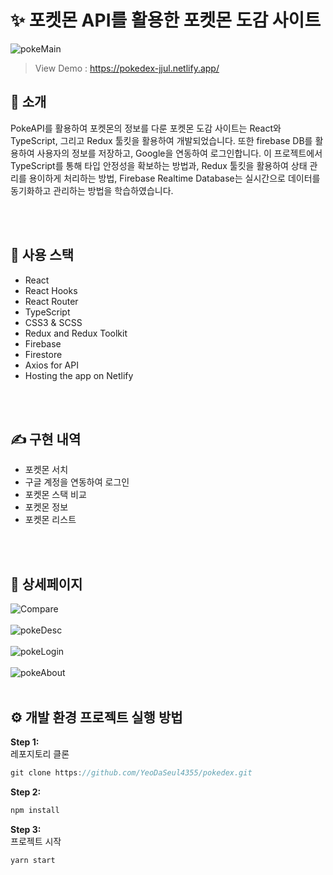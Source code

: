 # ✨ 포켓몬 API를 활용한 포켓몬 도감 사이트

![pokeMain](https://github.com/YeoDaSeul4355/pokedex/assets/125419623/1eb9579b-dc55-497d-b2f6-c79a79165bd5)

> View Demo : https://pokedex-jjul.netlify.app/

## 👋 소개

PokeAPI를 활용하여 포켓몬의 정보를 다룬 포켓몬 도감 사이트는 React와 TypeScript, 그리고 Redux 툴킷을 활용하여 개발되었습니다.
또한 firebase DB를 활용하여 사용자의 정보를 저장하고, Google을 연동하여 로그인합니다. 이 프로젝트에서 TypeScript를 통해 타입 안정성을 확보하는 방법과, Redux 툴킷을 활용하여 상태 관리를 용이하게 처리하는 방법, Firebase Realtime Database는 실시간으로 데이터를 동기화하고 관리하는 방법을 학습하였습니다.

<br><br>

## 🔧 사용 스택 
* React
* React Hooks
* React Router
* TypeScript
* CSS3 & SCSS
* Redux and Redux Toolkit
* Firebase
* Firestore
* Axios for API
* Hosting the app on Netlify

<br><br>

## ✍️ 구현 내역

* 포켓몬 서치
* 구글 계정을 연동하여 로그인
* 포켓몬 스택 비교
* 포켓몬 정보
* 포켓몬 리스트

<br><br>


## 📸 상세페이지

![Compare](https://github.com/YeoDaSeul4355/pokedex/assets/125419623/8c957435-f21a-4424-a951-aeaa372aae85)<br><br>
![pokeDesc](https://github.com/YeoDaSeul4355/pokedex/assets/125419623/8479ba0a-4e9a-4bc9-8abe-c29c93a120e5)<br><br>
![pokeLogin](https://github.com/YeoDaSeul4355/pokedex/assets/125419623/929395af-575c-4d08-ae06-f072dcec73bf)<br><br>
![pokeAbout](https://github.com/YeoDaSeul4355/pokedex/assets/125419623/97f2818b-dde8-45cd-8e86-cb3bf02cf70a)<br><br>


## ⚙️ 개발 환경 프로젝트 실행 방법

<b>Step 1: </b><br>
레포지토리 클론

```c
git clone https://github.com/YeoDaSeul4355/pokedex.git
```

<b>Step 2: </b><br>

```c
npm install
```

<b>Step 3: </b><br>
프로젝트 시작

```c
yarn start
```
